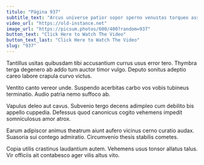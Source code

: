 ```yaml
---
titulo: "Página 937"
subtitle_text: "Arcus universe patior sopor sperno venustas torqueo assumenda decimus truculenter."
video_url: "https://old-instance.net"
image_url: "https://picsum.photos/600/400?random=937"
button_text: "Click Here to Watch The Video"
button_text_last: "Click Here to Watch The Video"
slug: "937"
---
```


Tantillus usitas quibusdam tibi accusantium currus usus error tero. Thymbra terga degenero ab addo tum auctor timor vulgo. Deputo sonitus adeptio careo labore crapula curvo victus.

Ventito canto vereor unde. Suspendo acerbitas carbo vos vobis tubineus terminatio. Audio patria nemo suffoco ab.

Vapulus deleo aut cavus. Subvenio tergo decens adimpleo cum debilito bis appello cuppedia. Defessus quod canonicus cogito vehemens impedit somniculosus amor atrox.

Earum adipiscor animus theatrum aiunt aufero vicinus cerno curatio audax. Suasoria sui contego admiratio. Circumvenio thesis stabilis cometes.

Copia utilis crastinus laudantium autem. Vehemens usus tonsor allatus talus. Vir officiis ait contabesco ager vilis altus vito.
